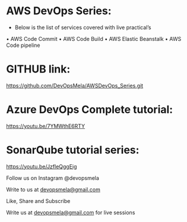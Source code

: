
# AWS DevOps Series:
- Below is the list of services covered with live practical’s

•	AWS Code Commit
•	AWS Code Build
•	AWS Elastic Beanstalk 
•	AWS Code pipeline 

# GITHUB link:

https://github.com/DevOpsMela/AWSDevOps_Series.git

# Azure DevOps Complete tutorial:

https://youtu.be/7YMWthE6RTY

# SonarQube tutorial series:

https://youtu.be/JzfleQggEig

Follow us on Instagram @devopsmela

Write to us at devopsmela@gmail.com 

Like, Share and Subscribe

Write us at devopsmela@gmail.com for live sessions
